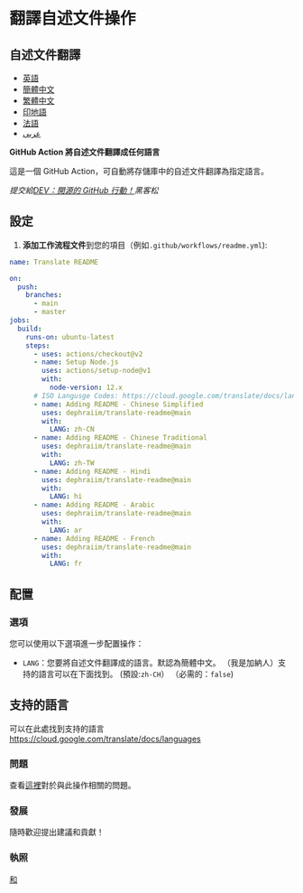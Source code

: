 # 翻譯自述文件操作

## 自述文件翻譯

-   [英語](README.md)
-   [簡體中文](README.zh-CN.md)
-   [繁體中文](README.zh-TW.md)
-   [印地語](README.hi.md)
-   [法語](README.fr.md)
-   [عربى](README.ar.md)

**GitHub Action 將自述文件翻譯成任何語言**

這是一個 GitHub Action，可自動將存儲庫中的自述文件翻譯為指定語言。

_提交給[DEV：開源的 GitHub 行動！](https://dev.to/devteam/announcing-the-github-actions-hackathon-on-dev-3ljn)黑客松_

## 設定

1.  **添加工作流程文件**到您的項目（例如`.github/workflows/readme.yml`):

```yaml
name: Translate README

on:
  push:
    branches:
      - main
      - master
jobs:
  build:
    runs-on: ubuntu-latest
    steps:
      - uses: actions/checkout@v2
      - name: Setup Node.js
        uses: actions/setup-node@v1
        with:
          node-version: 12.x
      # ISO Langusge Codes: https://cloud.google.com/translate/docs/languages  
      - name: Adding README - Chinese Simplified
        uses: dephraiim/translate-readme@main
        with:
          LANG: zh-CN
      - name: Adding README - Chinese Traditional
        uses: dephraiim/translate-readme@main
        with:
          LANG: zh-TW
      - name: Adding README - Hindi
        uses: dephraiim/translate-readme@main
        with:
          LANG: hi
      - name: Adding README - Arabic
        uses: dephraiim/translate-readme@main
        with:
          LANG: ar
      - name: Adding README - French
        uses: dephraiim/translate-readme@main
        with:
          LANG: fr
```

## 配置

### 選項

您可以使用以下選項進一步配置操作：

-   `LANG`：您要將自述文件翻譯成的語言。默認為簡體中文。 （我是加納人）支持的語言可以在下面找到。
    (預設:`zh-CH`） （必需的：`false`)

## 支持的語言

可以在此處找到支持的語言<https://cloud.google.com/translate/docs/languages>

### 問題

查看[這裡](https://github.com/dephraiim/translate-readme/issues/1)對於與此操作相關的問題。

### 發展

隨時歡迎提出建議和貢獻！

### 執照

[和](./LICENSE)
